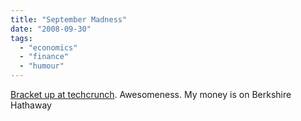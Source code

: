 ```yaml
---
title: "September Madness"
date: "2008-09-30"
tags: 
  - "economics"
  - "finance"
  - "humour"
---
```


[Bracket up at techcrunch](http://www.techcrunch.com/wp-content/uploads/2008/09/septembermadnessb.jpg). Awesomeness. My money is on Berkshire Hathaway
